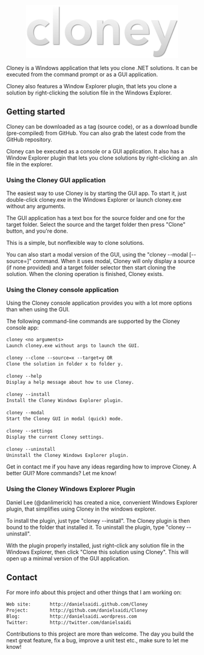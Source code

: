 <p align="center">
    <img src ="Resources/Images/Logo.png" width=400 />
</p>

Cloney is a Windows application that lets you clone .NET
solutions. It can be executed from the command prompt or
as a GUI application.

Cloney also features a Window Explorer plugin, that lets
you clone a solution by right-clicking the solution file
in the Windows Explorer.



Getting started
---------------

Cloney can be downloaded as a tag (source code), or as a
download bundle (pre-compiled) from GitHub. You can also
grab the latest code from the GitHub repository.

Cloney can be executed as a console or a GUI application.
It also has a Window Explorer plugin that lets you clone
solutions by right-clicking an .sln file in the explorer.


### Using the Cloney GUI application

The easiest way to use Cloney is by starting the GUI app.
To start it, just double-click cloney.exe in the Windows
Explorer or launch cloney.exe without any arguments.

The GUI application has a text box for the source folder
and one for the target folder. Select the source and the
target folder then press "Clone" button, and you're done.

This is a simple, but nonflexible way to clone solutions.

You can also start a modal version of the GUI, using the
"cloney --modal [--source=]" command. When it uses modal,
Cloney will only display a source (if none provided) and
a target folder selector then start cloning the solution.
When the cloning operation is finished, Cloney exists.


### Using the Cloney console application

Using the Cloney console application provides you with a
lot more options than when using the GUI. 

The following command-line commands are supported by the
Cloney console app:

	cloney <no arguments>
	Launch cloney.exe without args to launch the GUI.
		
	cloney --clone --source=x --target=y OR
	Clone the solution in folder x to folder y.
		
	cloney --help
	Display a help message about how to use Cloney.
		
	cloney --install
	Install the Cloney Windows Explorer plugin.

	cloney --modal
	Start the Cloney GUI in modal (quick) mode.
		
	cloney --settings
	Display the current Cloney settings.
		
	cloney --uninstall
	Uninstall the Cloney Windows Explorer plugin.

Get in contact me if you have any ideas regarding how to
improve Cloney. A better GUI? More commands? Let me know!


### Using the Cloney Windows Explorer Plugin

Daniel Lee (@danlimerick) has created a nice, convenient
Windows Explorer plugin, that simplifies using Cloney in
the windows explorer.

To install the plugin, just type "cloney --install". The
Cloney plugin is then bound to the folder that installed
it. To uninstall the plugin, type "cloney --uninstall".

With the plugin properly installed, just right-click any
solution file in the Windows Explorer, then click "Clone
this solution using Cloney". This will open up a minimal
version of the GUI application. 


Contact
-------

For more info about this project and other things that I
am working on:

	Web site:		http://danielsaidi.github.com/Cloney
	Project:		http://github.com/danielsaidi/Cloney
	Blog:			http://danielsaidi.wordpress.com
	Twitter:		http://twitter.com/danielsaidi
	
Contributions to this project are more than welcome. The
day you build the next great feature, fix a bug, improve
a unit test etc., make sure to let me know!





